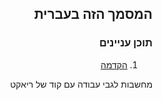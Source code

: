<!-- language: rtl -->
<style> * {
        direction: rtl;
        /*text-align: right;*/
    }
</style>
## המסמך הזה בעברית 


### תוכן עניינים
1. [הקדמה](#הקדמה)

מחשבות לגבי עבודה עם קוד של ריאקט
